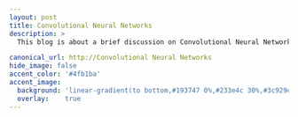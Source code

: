```yaml
---
layout: post
title: Convolutional Neural Networks
description: >
  This blog is about a brief discussion on Convolutional Neural Networks.

canonical_url: http://Convolutional Neural Networks
hide_image: false
accent_color: '#4fb1ba'
accent_image:
  background: 'linear-gradient(to bottom,#193747 0%,#233e4c 30%,#3c929e 50%,#d5d5d4 70%,#cdccc8 100%)'
  overlay:    true
---
```

